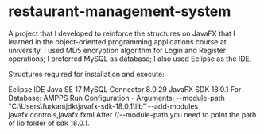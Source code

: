 # restaurant-management-system
A project that I developed to reinforce the structures on JavaFX that I learned in the object-oriented programming applications course at university. I used MD5 encryption algorithm for Login and Register operations; I preferred MySQL as database; I also used Eclipse as the IDE.

Structures required for installation and execute:

Eclipse IDE
Java SE 17
MySQL Connector 8.0.29
JavaFX SDK 18.0.1
For Database: AMPPS
Run Configuration - Arguments: --module-path "C:\Users\furkan\jdk\javafx-sdk-18.0.1\lib" --add-modules javafx.controls,javafx.fxml
After //--module-path you need to point the path of lib folder of sdk 18.0.1.
